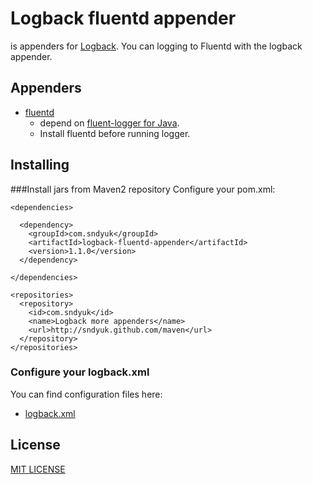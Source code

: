 Logback fluentd appender
==================================================
is appenders for [Logback](http://logback.qos.ch/).
You can logging to Fluentd with the logback appender.

Appenders
--------------------------------------
- [fluentd](http://fluentd.org/) 
    - depend on [fluent-logger for Java](https://github.com/fluent/fluent-logger-java).   
     - Install fluentd before running logger.


Installing
--------------------------------------	

###Install jars from Maven2 repository
Configure your pom.xml:

```
<dependencies>

  <dependency>
    <groupId>com.sndyuk</groupId>
    <artifactId>logback-fluentd-appender</artifactId>
    <version>1.1.0</version>
  </dependency>

</dependencies>

<repositories>
  <repository>
    <id>com.sndyuk</id>
    <name>Logback more appenders</name>
    <url>http://sndyuk.github.com/maven</url>
  </repository>
</repositories>
```

### Configure your logback.xml
You can find configuration files here:
 
- [logback.xml](https://github.com/linux-china/logback-fluentd-appender/blob/master/src/test/resources/logback.xml)


License
--------------------------------------
[MIT LICENSE](LICENSE)

